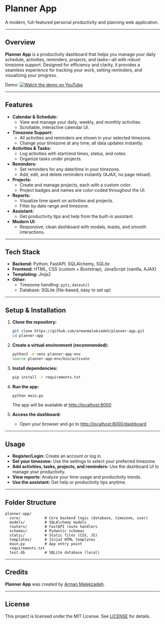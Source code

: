 # Planner App

A modern, full-featured personal productivity and planning web application.

---

## Overview

**Planner App** is a productivity dashboard that helps you manage your daily schedule, activities, reminders, projects, and tasks—all with robust timezone support. Designed for efficiency and clarity, it provides a seamless experience for tracking your work, setting reminders, and visualizing your progress.

Demo:
[![Watch the demo on YouTube](https://i.postimg.cc/ZY72r3Vr/planner.png)](https://www.youtube.com/watch?v=rC6FapHpVyk)

---

## Features

- **Calendar & Schedule:**
  - View and manage your daily, weekly, and monthly activities.
  - Scrollable, interactive calendar UI.
- **Timezone Support:**
  - All activities and reminders are shown in your selected timezone.
  - Change your timezone at any time; all data updates instantly.
- **Activities & Tasks:**
  - Log activities with start/end times, status, and notes.
  - Organize tasks under projects.
- **Reminders:**
  - Set reminders for any date/time in your timezone.
  - Add, edit, and delete reminders instantly (AJAX, no page reload).
- **Projects:**
  - Create and manage projects, each with a custom color.
  - Project badges and names are color-coded throughout the UI.
- **Reports:**
  - Visualize time spent on activities and projects.
  - Filter by date range and timezone.
- **Assistant:**
  - Get productivity tips and help from the built-in assistant.
- **Modern UI:**
  - Responsive, clean dashboard with modals, toasts, and smooth interactions.

---

## Tech Stack

- **Backend:** Python, FastAPI, SQLAlchemy, SQLite
- **Frontend:** HTML, CSS (custom + Bootstrap), JavaScript (vanilla, AJAX)
- **Templating:** Jinja2
- **Other:**
  - Timezone handling: `pytz`, `dateutil`
  - Database: SQLite (file-based, easy to set up)

---

## Setup & Installation

1. **Clone the repository:**
   ```bash
   git clone https://github.com/armanmalekzadeh/planner-app.git
   cd planner-app
   ```

2. **Create a virtual environment (recommended):**
   ```bash
   python3 -m venv planner-app-env
   source planner-app-env/bin/activate
   ```

3. **Install dependencies:**
   ```bash
   pip install -r requirements.txt
   ```

4. **Run the app:**
   ```bash
   python main.py
   ```
   The app will be available at [http://localhost:8000](http://localhost:8000)

5. **Access the dashboard:**
   - Open your browser and go to [http://localhost:8000/dashboard](http://localhost:8000/dashboard)

---

## Usage

- **Register/Login:** Create an account or log in.
- **Set your timezone:** Use the settings to select your preferred timezone.
- **Add activities, tasks, projects, and reminders:** Use the dashboard UI to manage your productivity.
- **View reports:** Analyze your time usage and productivity trends.
- **Use the assistant:** Get help or productivity tips anytime.

---

## Folder Structure

```
planner-app/
  core/           # Core backend logic (database, timezone, user)
  models/         # SQLAlchemy models
  routers/        # FastAPI route handlers
  schemas/        # Pydantic schemas
  static/         # Static files (CSS, JS)
  templates/      # Jinja2 HTML templates
  main.py         # App entry point
  requirements.txt
  test.db         # SQLite database (local)
```

---

## Credits

**Planner App** was created by [Arman Malekzadeh](https://github.com/armanmalekzadeh).

---

## License

This project is licensed under the MIT License. See [LICENSE](LICENSE) for details. 
